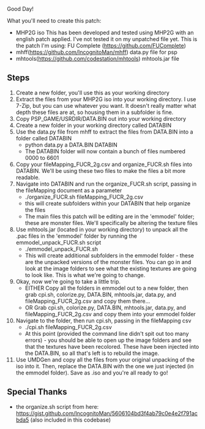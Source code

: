 Good Day!

What you'll need to create this patch:

- MHP2G iso
  This has been developed and tested using MHP2G with an english patch applied. I've not tested it on my unpatched file yet. This is the patch I'm using: FU Complete (https://github.com/FUComplete)
- mhff(https://github.com/IncognitoMan/mhff) data.py file for psp
- mhtools(https://github.com/codestation/mhtools) mhtools.jar file

## Steps

1. Create a new folder, you'll use this as your working directory
2. Extract the files from your MHP2G iso into your working directory. I use 7-Zip, but you can use whatever you want. It doesn't really matter what depth these files are at, so housing them in a subfolder is fine.
3. Copy PSP_GAME/USRDIR/DATA.BIN out into your working directory
4. Create a new folder in your working directory called DATABIN
5. Use the data.py file from mhff to extract the files from DATA.BIN into a folder called DATABIN
   - python data.py a DATA.BIN DATABIN
   - The DATABIN folder will now contain a bunch of files numbered 0000 to 6601
6. Copy your fileMapping_FUCR_2g.csv and organize_FUCR.sh files into DATABIN. We'll be using these two files to make the files a bit more readable.
7. Navigate into DATABIN and run the organize_FUCR.sh script, passing in the fileMapping document as a parameter
   - ./organize_FUCR.sh fileMapping_FUCR_2g.csv
   - this will create subfolders within your DATABIN that help organize the files
   - The main files this patch will be editing are in the 'emmodel' folder; these are monster files. We'll specifically be altering the texture files
8. Use mhtools.jar (located in your working directory) to unpack all the .pac files in the 'emmodel' folder by running the emmodel_unpack_FUCR.sh script
   - ./emmodel_unpack_FUCR.sh
   - This will create additional subfolders in the emmodel folder - these are the unpacked versions of the monster files. You can go in and look at the image folders to see what the existing textures are going to look like. This is what we're going to change.
9. Okay, now we're going to take a little trip.
   - EITHER Copy all the folders in emmodel out to a new folder, then grab cpi.sh, colorize.py, DATA.BIN, mhtools.jar, data.py, and fileMapping_FUCR_2g.csv and copy them there...
   - OR Grab cpi.sh, colorize.py, DATA.BIN, mhtools.jar, data.py, and fileMapping_FUCR_2g.csv and copy them into your emmodel folder
10. Navigate to the folder, then run cpi.sh, passing in the fileMapping csv
    - ./cpi.sh fileMapping_FUCR_2g.csv
    - At this point (provided the command line didn't spit out too many errors) - you should be able to open up the image folders and see that the textures have been recolored. These have been injected into the DATA.BIN, so all that's left is to rebuild the image.
11. Use UMDGen and copy all the files from your original unpacking of the iso into it. Then, replace the DATA.BIN with the one we just injected (in the emmodel folder). Save as .iso and you're all ready to go!

## Special Thanks

- the organize.sh script from here: https://gist.github.com/IncognitoMan/5606104bd3f4ab79c0e4e2f791acbda5 (also included in this codebase)
